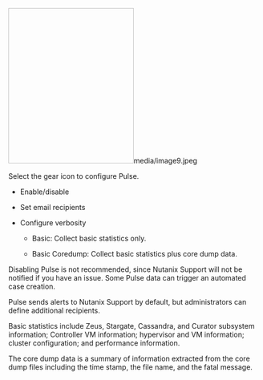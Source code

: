 <?xml version="1.0" encoding="UTF-8"?>
<!DOCTYPE concept PUBLIC "-//OASIS//DTD DITA Concept//EN" "concept.dtd">
<concept id="Pulse_Settings_14" xml:lang="en-US">
  <title id="title_dbedbedda68f9a15ACLX81">Pulse Settings</title>
  <conbody>
    <p id="p_dbedbedda68f9a15ACLX82">
      <fig>
        <image height="310" width="250" href="media/image9.jpeg"><alt>media/image9.jpeg</alt>
        </image>
      </fig>
    </p>
    <p id="p_dbedbedda68f9a15ACLX83">Select the gear icon to configure Pulse.</p>
    <ul>
      <li>
        <p id="p_dbedbedda68f9a15ACLX84">Enable/disable</p>
      </li>
      <li>
        <p id="p_dbedbedda68f9a15ACLX85">Set email recipients</p>
      </li>
      <li>
        <p id="p_dbedbedda68f9a15ACLX86">Configure verbosity</p>
        <ul>
          <li>
            <p id="p_dbedbedda68f9a15ACLX87">Basic: Collect basic statistics only.</p>
          </li>
          <li>
            <p id="p_dbedbedda68f9a15ACLX88">Basic Coredump: Collect basic statistics plus core dump data.</p>
          </li>
        </ul>
      </li>
    </ul>
    <p id="p_dbedbedda68f9a15ACLX89">Disabling Pulse is not recommended, since Nutanix Support will not be notified if you have an issue. Some Pulse data can trigger an automated case creation.</p>
    <p id="p_dbedbedda68f9a15ACLX90">Pulse sends alerts to Nutanix Support by default, but administrators can define additional recipients.</p>
    <section>
      <title id="title_dbedbedda68f9a15ACLX91">When configuring Verbosity</title>
      <p id="p_dbedbedda68f9a15ACLX92">Basic statistics include Zeus, Stargate, Cassandra, and Curator subsystem information; Controller VM information; hypervisor and VM information; cluster configuration; and performance information.</p>
      <p id="p_dbedbedda68f9a15ACLX93">The core dump data is a summary of information extracted from the core dump files including the time stamp, the file name, and the fatal message.</p>
    </section>
  </conbody>
</concept>